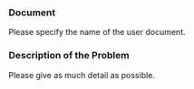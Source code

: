 
### Document
Please specify the name of the user document.

### Description of the Problem
Please give as much detail as possible.


